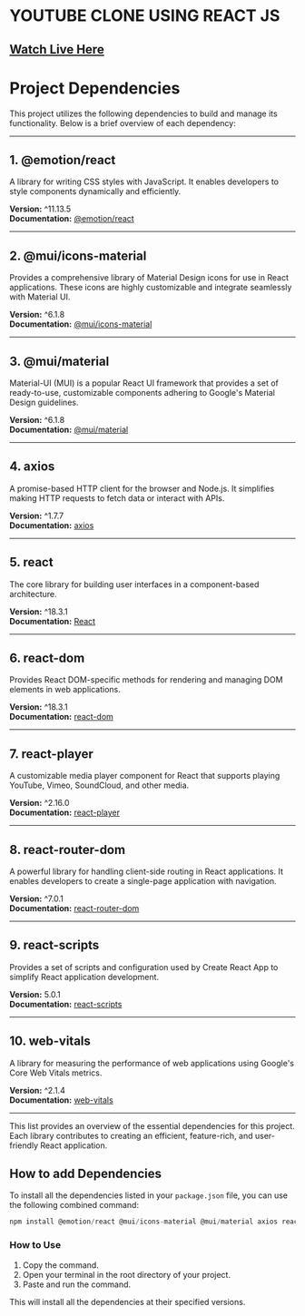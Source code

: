 # YOUTUBE CLONE USING REACT JS 
## [Watch Live Here](https://674b92e1e88c34cc06e3ffc0--fascinating-gumdrop-842408.netlify.app/)

# Project Dependencies

This project utilizes the following dependencies to build and manage its functionality. Below is a brief overview of each dependency:

---

## **1. @emotion/react**
A library for writing CSS styles with JavaScript. It enables developers to style components dynamically and efficiently.

**Version:** ^11.13.5  
**Documentation:** [@emotion/react](https://emotion.sh/docs/introduction)

---

## **2. @mui/icons-material**
Provides a comprehensive library of Material Design icons for use in React applications. These icons are highly customizable and integrate seamlessly with Material UI.

**Version:** ^6.1.8  
**Documentation:** [@mui/icons-material](https://mui.com/material-ui/material-icons/)

---

## **3. @mui/material**
Material-UI (MUI) is a popular React UI framework that provides a set of ready-to-use, customizable components adhering to Google's Material Design guidelines.

**Version:** ^6.1.8  
**Documentation:** [@mui/material](https://mui.com/)

---

## **4. axios**
A promise-based HTTP client for the browser and Node.js. It simplifies making HTTP requests to fetch data or interact with APIs.

**Version:** ^1.7.7  
**Documentation:** [axios](https://axios-http.com/)

---

## **5. react**
The core library for building user interfaces in a component-based architecture.

**Version:** ^18.3.1  
**Documentation:** [React](https://react.dev/)

---

## **6. react-dom**
Provides React DOM-specific methods for rendering and managing DOM elements in web applications.

**Version:** ^18.3.1  
**Documentation:** [react-dom](https://reactjs.org/docs/react-dom.html)

---

## **7. react-player**
A customizable media player component for React that supports playing YouTube, Vimeo, SoundCloud, and other media.

**Version:** ^2.16.0  
**Documentation:** [react-player](https://github.com/CookPete/react-player)

---

## **8. react-router-dom**
A powerful library for handling client-side routing in React applications. It enables developers to create a single-page application with navigation.

**Version:** ^7.0.1  
**Documentation:** [react-router-dom](https://reactrouter.com/)

---

## **9. react-scripts**
Provides a set of scripts and configuration used by Create React App to simplify React application development.

**Version:** 5.0.1  
**Documentation:** [react-scripts](https://create-react-app.dev/docs/getting-started/)

---

## **10. web-vitals**
A library for measuring the performance of web applications using Google's Core Web Vitals metrics.

**Version:** ^2.1.4  
**Documentation:** [web-vitals](https://web.dev/vitals/)

---

This list provides an overview of the essential dependencies for this project. Each library contributes to creating an efficient, feature-rich, and user-friendly React application.


## **How to add Dependencies**

To install all the dependencies listed in your `package.json` file, you can use the following combined command:

```jsx
npm install @emotion/react @mui/icons-material @mui/material axios react-player react-router-dom react-scripts web-vitals

```

### **How to Use**
1. Copy the command.
2. Open your terminal in the root directory of your project.
3. Paste and run the command.

This will install all the dependencies at their specified versions.



